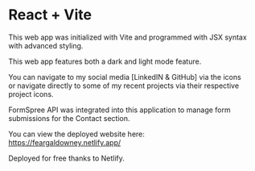 # React + Vite

This web app was initialized with Vite and programmed with JSX syntax with advanced styling.

This web app features both a dark and light mode feature.

You can navigate to my social media [LinkedIN & GitHub] via the icons  
or navigate directly to some of my recent projects via their respective project icons.

FormSpree API was integrated into this application to manage form submissions for the Contact section.

You can view the deployed website here:  
https://feargaldowney.netlify.app/

Deployed for free thanks to Netlify.

